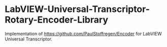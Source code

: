 # LabVIEW-Universal-Transcriptor-Rotary-Encoder-Library
Implementation of https://github.com/PaulStoffregen/Encoder for LabVIEW Universal Transcriptor.
